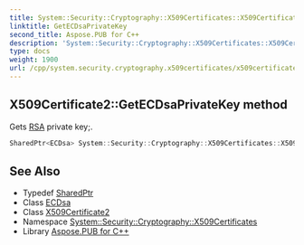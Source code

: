 ```yaml
---
title: System::Security::Cryptography::X509Certificates::X509Certificate2::GetECDsaPrivateKey method
linktitle: GetECDsaPrivateKey
second_title: Aspose.PUB for C++
description: 'System::Security::Cryptography::X509Certificates::X509Certificate2::GetECDsaPrivateKey method. Gets RSA private key; in C++.'
type: docs
weight: 1900
url: /cpp/system.security.cryptography.x509certificates/x509certificate2/getecdsaprivatekey/
---
```

## X509Certificate2::GetECDsaPrivateKey method


Gets [RSA](../../../system.security.cryptography/rsa/) private key;.

```cpp
SharedPtr<ECDsa> System::Security::Cryptography::X509Certificates::X509Certificate2::GetECDsaPrivateKey() const
```

## See Also

* Typedef [SharedPtr](../../../system/sharedptr/)
* Class [ECDsa](../../../system.security.cryptography/ecdsa/)
* Class [X509Certificate2](../)
* Namespace [System::Security::Cryptography::X509Certificates](../../)
* Library [Aspose.PUB for C++](../../../)
